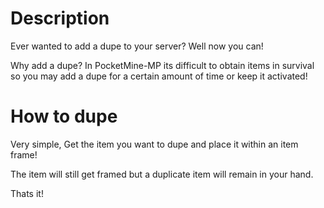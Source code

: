 # Description
Ever wanted to add a dupe to your server? Well now you can!

Why add a dupe? In PocketMine-MP its difficult to obtain items in survival so you may add a dupe for a certain amount of time or keep it activated!

# How to dupe
Very simple, Get the item you want to dupe and place it within an item frame!

The item will still get framed but a duplicate item will remain in your hand.

Thats it!
